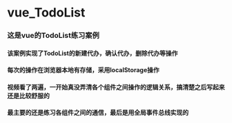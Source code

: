 # vue_TodoList

### 这是vue的TodoList练习案例

#### 该案例实现了TodoList的新建代办，确认代办，删除代办等操作

#### 每次的操作在浏览器本地有存储，采用localStorage操作

#### 视频看了两遍，一开始真没弄清各个组件之间操作的逻辑关系，搞清楚之后写起来还是比较舒服的

#### 最主要的还是练习各组件之间的通信，最后是用全局事件总线实现的

